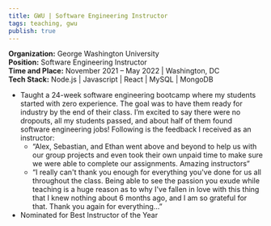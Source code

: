 ```yaml
---
title: GWU | Software Engineering Instructor
tags: teaching, gwu
publish: true
---
```

**Organization:** George Washington University<br/>
**Position:** Software Engineering Instructor<br/>
**Time and Place:** November 2021 – May 2022 | Washington, DC<br/>
**Tech Stack:** Node.js | Javascript | React | MySQL | MongoDB<br/>
- Taught a 24-week software engineering bootcamp where my students started with zero experience. The goal was to have them ready for industry by the end of their class. I’m excited to say there were no dropouts, all my students passed, and about half of them found software engineering jobs! Following is the feedback I received as an instructor:
	- “Alex, Sebastian, and Ethan went above and beyond to help us with our group projects and even took their own unpaid time to make sure we were able to complete our assignments. Amazing instructors”
	- “I really can't thank you enough for everything you've done for us all throughout the class. Being able to see the passion you exude while teaching is a huge reason as to why I've fallen in love with this thing that I knew nothing about 6 months ago, and I am so grateful for that. Thank you again for everything…”
- Nominated for Best Instructor of the Year